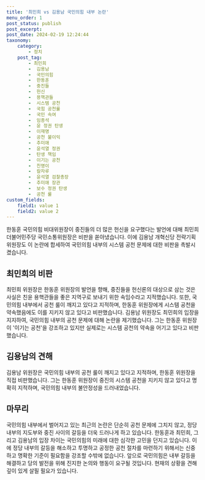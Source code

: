 ```yaml
---
title: '최민희 vs 김용남 국민의힘 내부 논란'
menu_order: 1
post_status: publish
post_excerpt: 
post_date: 2024-02-19 12:24:44
taxonomy:
    category:
        - 정치
    post_tag:
        - 최민희
        -  김용남
        -  국민의힘
        -  한동훈
        -  중진들
        -  헌신
        -  용핵관들
        -  시스템 공천
        -  국힘 공천룰
        -  국민 속여
        -  임종석
        -  윤 정권 탄생
        -  이재명
        -  공천 불이익
        -  추미애
        -  윤석열 정권
        -  탄생 책임
        -  이기는 공천
        -  친명이
        -  칼자루
        -  윤석열 검찰총장
        -  추미애 장관
        -  보수 정권 탄생
        -  공천 룰
custom_fields:
    field1: value 1
    field2: value 2
---
```


한동훈 국민의힘 비대위원장이 중진들의 더 많은 헌신을 요구했다는 발언에 대해 최민희 더불어민주당 국민소통위원장은 비판을 쏟아냈습니다. 이에 김용남 개혁신당 전략기획위원장도 이 논란에 합세하여 국민의힘 내부의 시스템 공천 문제에 대한 비판을 촉발시켰습니다.
## 최민희의 비판
최민희 위원장은 한동훈 위원장의 발언을 향해, 중진들을 헌신론의 대상으로 삼는 것은 사실은 친윤 용핵관들을 좋은 지역구로 보내기 위한 속임수라고 지적했습니다. 또한, 국민의힘 내부에서 공천 룰이 깨지고 있다고 지적하며, 한동훈 위원장에게 시스템 공천을 약속했음에도 이를 지키지 않고 있다고 비판했습니다.
김용남 위원장도 최민희의 입장을 지지하여, 국민의힘 내부의 공천 문제에 대해 논란을 제기했습니다. 그는 한동훈 위원장이 '이기는 공천'을 강조하고 있지만 실제로는 시스템 공천의 약속을 어기고 있다고 비판했습니다.
## 김용남의 견해
김용남 위원장은 국민의힘 내부의 공천 룰이 깨지고 있다고 지적하며, 한동훈 위원장을 직접 비판했습니다. 그는 한동훈 위원장이 중진의 시스템 공천을 지키지 않고 있다고 명확히 지적하며, 국민의힘 내부의 불안정성을 드러내었습니다.
## 마무리
국민의힘 내부에서 벌어지고 있는 최근의 논란은 단순히 공천 문제에 그치지 않고, 정당 내부의 지도부와 중진 사이의 갈등을 더욱 드러나게 하고 있습니다. 한동훈과 최민희, 그리고 김용남의 입장 차이는 국민의힘의 미래에 대한 심각한 고민을 던지고 있습니다. 이에 정당 내부의 갈등을 해소하고 투명하고 공정한 공천 절차를 마련하기 위해서는 신중하고 명확한 기준이 필요함을 강조할 수밖에 없습니다. 앞으로 국민의힘은 내부 갈등을 해결하고 당의 발전을 위해 진지한 논의와 행동이 요구될 것입니다. 현재의 상황을 견해 깊이 있게 살필 필요가 있습니다.
